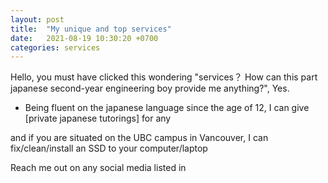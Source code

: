 ```yaml
---
layout: post
title:  "My unique and top services"
date:   2021-08-19 10:30:20 +0700
categories: services
---
```

Hello, you must have clicked this wondering "services？ How can this part japanese second-year engineering boy provide me anything?", Yes.

- Being fluent on the japanese language since the age of 12, I can give [private japanese tutorings] for any 

and if you are situated on the UBC campus in Vancouver, I can fix/clean/install an SSD to your computer/laptop

Reach me out on any social media listed in 